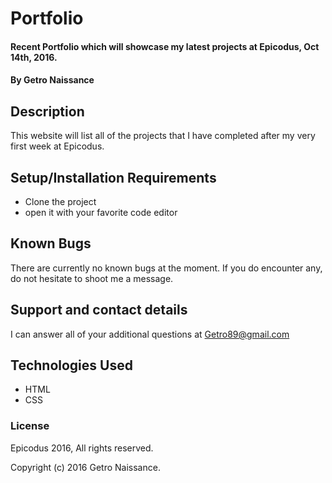 # Portfolio

#### Recent Portfolio which will showcase my latest projects at Epicodus, Oct 14th, 2016.

#### By Getro Naissance

## Description

This website will list all of the projects that I have completed after my very first week at Epicodus.

## Setup/Installation Requirements

* Clone the project
* open it with your favorite code editor

## Known Bugs

There are currently no known bugs at the moment. If you do encounter any, do not hesitate to shoot me a message.

## Support and contact details

I can answer all of your additional questions at Getro89@gmail.com

## Technologies Used

* HTML
* CSS

### License

Epicodus 2016, All rights reserved.

Copyright (c) 2016 Getro Naissance.
